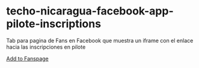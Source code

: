 techo-nicaragua-facebook-app-pilote-inscriptions
================================================

Tab para pagina de Fans en Facebook que muestra un iframe con el enlace hacia las inscripciones en pilote

[Add to Fanspage](https://www.facebook.com/dialog/pagetab?app_id=591670510878113&redirect_uri=http://facebook.com)
